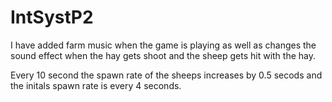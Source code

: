 # IntSystP2

I have added farm music when the game is playing as well as changes the sound effect when the hay gets shoot and the sheep gets hit with the hay.

Every 10 second the spawn rate of the sheeps increases by 0.5 secods and the initals spawn rate is every 4 seconds.
